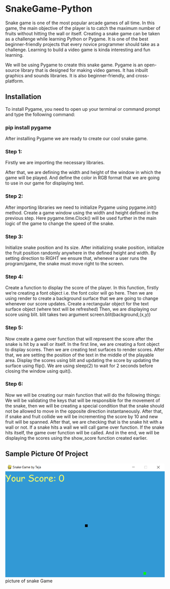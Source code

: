 # SnakeGame-Python

Snake game is one of the most popular arcade games of all time. In this game, the main objective of the player is to catch the maximum number of fruits without hitting the wall or itself. Creating a snake game can be taken as a challenge while learning Python or Pygame. It is one of the best beginner-friendly projects that every novice programmer should take as a challenge. Learning to build a video game is kinda interesting and fun learning. 

We will be using Pygame to create this snake game. Pygame is an open-source library that is designed for making video games. It has inbuilt graphics and sounds libraries. It is also beginner-friendly, and cross-platform. 

## Installation
To install Pygame, you need to open up your terminal or command prompt and type the following command:

### pip install pygame
After installing Pygame we are ready to create our cool snake game.


### Step 1: 
Firstly we are importing the necessary libraries.

After that, we are defining the width and height of the window in which the game will be played.
And define the color in RGB format that we are going to use in our game for displaying text.

### Step 2: 
 After importing libraries we need to initialize Pygame using pygame.init() method. 
Create a game window using the width and height defined in the previous step.
Here pygame.time.Clock() will be used further in the main logic of the game to change the speed of the snake.

### Step 3:
Initialize snake position and its size.
After initializing snake position, initialize the fruit position randomly anywhere in the defined height and width.
By setting direction to RIGHT we ensure that, whenever a user runs the program/game, the snake must move right to the screen.

### Step 4: 
Create a function to display the score of the player. 
In this function, firstly we’re creating a font object i.e. the font color will go here.
Then we are using render to create a background surface that we are going to change whenever our score updates.
Create a rectangular object for the text surface object (where text will be refreshed)
Then, we are displaying our score using blit. blit takes two argument screen.blit(background,(x,y))     

### Step 5: 
Now create a game over function that will represent the score after the snake is hit by a wall or itself. 
In the first line, we are creating a font object to display scores.
Then we are creating text surfaces to render scores.
After that, we are setting the position of the text in the middle of the playable area.
Display the scores using blit and updating the score by updating the surface using flip().
We are using sleep(2) to wait for 2 seconds before closing the window using quit().

### Step 6:
Now we will be creating our main function that will do the following things:
We will be validating the keys that will be responsible for the movement of the snake, then we will be creating a special condition that the snake should not be allowed to move in the opposite direction instantaneously.
After that, if snake and fruit collide we will be incrementing the score by 10 and new fruit will be spanned.
After that, we are checking that is the snake hit with a wall or not. If a snake hits a wall we will call game over function.
If the snake hits itself, the game over function will be called.
And in the end, we will be displaying the scores using the show_score function created earlier.

## Sample Picture Of Project

<img src='./images/mainPic.png'>picture of snake Game</img>

